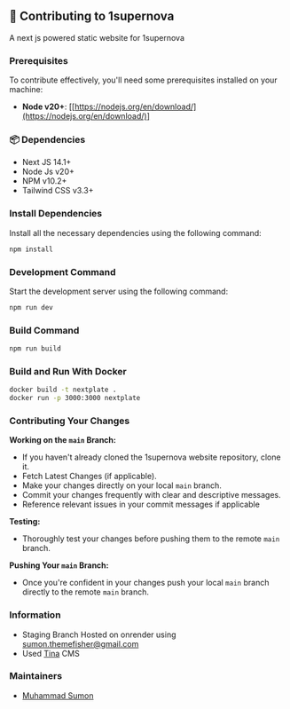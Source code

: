 ## 🌟 Contributing to 1supernova

A next js powered static website for 1supernova

### Prerequisites

To contribute effectively, you'll need some prerequisites installed on your machine:

- **Node v20+**: [[https://nodejs.org/en/download/](https://nodejs.org/en/download/)]

### 📦 Dependencies

- Next JS 14.1+
- Node Js v20+
- NPM v10.2+
- Tailwind CSS v3.3+

### Install Dependencies

Install all the necessary dependencies using the following command:

```bash
npm install
```

### Development Command

Start the development server using the following command:

```bash
npm run dev
```

### Build Command

```bash
npm run build
```

### Build and Run With Docker

```bash
docker build -t nextplate .
docker run -p 3000:3000 nextplate
```

### Contributing Your Changes

**Working on the `main` Branch:**

- If you haven't already cloned the 1supernova website repository, clone it.
- Fetch Latest Changes (if applicable).
- Make your changes directly on your local `main` branch.
- Commit your changes frequently with clear and descriptive messages.
- Reference relevant issues in your commit messages if applicable

**Testing:**

- Thoroughly test your changes before pushing them to the remote `main` branch.

**Pushing Your `main` Branch:**

- Once you're confident in your changes push your local `main` branch directly to the remote `main` branch.

### Information

- Staging Branch Hosted on onrender using sumon.themefisher@gmail.com
- Used [Tina](https://tina.io/) CMS

### Maintainers

- [Muhammad Sumon](https://github.com/tfsumon)
